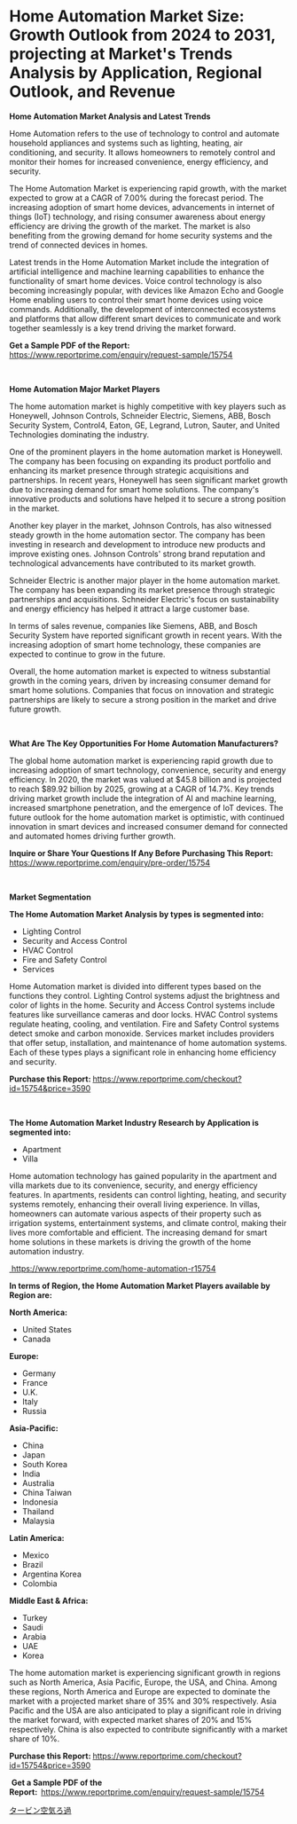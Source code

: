 <p><h1>Home Automation Market Size: Growth Outlook from 2024 to 2031, projecting at Market's Trends Analysis by Application, Regional Outlook, and Revenue</h1></p><p><strong>Home Automation Market Analysis and Latest Trends</strong></p>
<p><p>Home Automation refers to the use of technology to control and automate household appliances and systems such as lighting, heating, air conditioning, and security. It allows homeowners to remotely control and monitor their homes for increased convenience, energy efficiency, and security.</p><p>The Home Automation Market is experiencing rapid growth, with the market expected to grow at a CAGR of 7.00% during the forecast period. The increasing adoption of smart home devices, advancements in internet of things (IoT) technology, and rising consumer awareness about energy efficiency are driving the growth of the market. The market is also benefiting from the growing demand for home security systems and the trend of connected devices in homes.</p><p>Latest trends in the Home Automation Market include the integration of artificial intelligence and machine learning capabilities to enhance the functionality of smart home devices. Voice control technology is also becoming increasingly popular, with devices like Amazon Echo and Google Home enabling users to control their smart home devices using voice commands. Additionally, the development of interconnected ecosystems and platforms that allow different smart devices to communicate and work together seamlessly is a key trend driving the market forward.</p></p>
<p><strong>Get a Sample PDF of the Report:&nbsp;</strong> <a href="https://www.reportprime.com/enquiry/request-sample/15754">https://www.reportprime.com/enquiry/request-sample/15754</a></p>
<p>&nbsp;</p>
<p><strong>Home Automation Major Market Players</strong></p>
<p><p>The home automation market is highly competitive with key players such as Honeywell, Johnson Controls, Schneider Electric, Siemens, ABB, Bosch Security System, Control4, Eaton, GE, Legrand, Lutron, Sauter, and United Technologies dominating the industry.</p><p>One of the prominent players in the home automation market is Honeywell. The company has been focusing on expanding its product portfolio and enhancing its market presence through strategic acquisitions and partnerships. In recent years, Honeywell has seen significant market growth due to increasing demand for smart home solutions. The company's innovative products and solutions have helped it to secure a strong position in the market.</p><p>Another key player in the market, Johnson Controls, has also witnessed steady growth in the home automation sector. The company has been investing in research and development to introduce new products and improve existing ones. Johnson Controls' strong brand reputation and technological advancements have contributed to its market growth.</p><p>Schneider Electric is another major player in the home automation market. The company has been expanding its market presence through strategic partnerships and acquisitions. Schneider Electric's focus on sustainability and energy efficiency has helped it attract a large customer base.</p><p>In terms of sales revenue, companies like Siemens, ABB, and Bosch Security System have reported significant growth in recent years. With the increasing adoption of smart home technology, these companies are expected to continue to grow in the future.</p><p>Overall, the home automation market is expected to witness substantial growth in the coming years, driven by increasing consumer demand for smart home solutions. Companies that focus on innovation and strategic partnerships are likely to secure a strong position in the market and drive future growth.</p></p>
<p>&nbsp;</p>
<p><strong>What Are The Key Opportunities For Home Automation Manufacturers?</strong></p>
<p><p>The global home automation market is experiencing rapid growth due to increasing adoption of smart technology, convenience, security and energy efficiency. In 2020, the market was valued at $45.8 billion and is projected to reach $89.92 billion by 2025, growing at a CAGR of 14.7%. Key trends driving market growth include the integration of AI and machine learning, increased smartphone penetration, and the emergence of IoT devices. The future outlook for the home automation market is optimistic, with continued innovation in smart devices and increased consumer demand for connected and automated homes driving further growth.</p></p>
<p><strong>Inquire or Share Your Questions If Any Before Purchasing This Report:</strong> <a href="https://www.reportprime.com/enquiry/pre-order/15754">https://www.reportprime.com/enquiry/pre-order/15754</a></p>
<p>&nbsp;</p>
<p><strong>Market Segmentation</strong></p>
<p><strong>The Home Automation Market Analysis by types is segmented into:</strong></p>
<p><ul><li>Lighting Control</li><li>Security and Access Control</li><li>HVAC Control</li><li>Fire and Safety Control</li><li>Services</li></ul></p>
<p><p>Home Automation market is divided into different types based on the functions they control. Lighting Control systems adjust the brightness and color of lights in the home. Security and Access Control systems include features like surveillance cameras and door locks. HVAC Control systems regulate heating, cooling, and ventilation. Fire and Safety Control systems detect smoke and carbon monoxide. Services market includes providers that offer setup, installation, and maintenance of home automation systems. Each of these types plays a significant role in enhancing home efficiency and security.</p></p>
<p><strong>Purchase this Report:&nbsp;</strong><a href="https://www.reportprime.com/checkout?id=15754&price=3590">https://www.reportprime.com/checkout?id=15754&price=3590</a></p>
<p>&nbsp;</p>
<p><strong>The Home Automation Market Industry Research by Application is segmented into:</strong></p>
<p><ul><li>Apartment</li><li>Villa</li></ul></p>
<p><p>Home automation technology has gained popularity in the apartment and villa markets due to its convenience, security, and energy efficiency features. In apartments, residents can control lighting, heating, and security systems remotely, enhancing their overall living experience. In villas, homeowners can automate various aspects of their property such as irrigation systems, entertainment systems, and climate control, making their lives more comfortable and efficient. The increasing demand for smart home solutions in these markets is driving the growth of the home automation industry.</p></p>
<p><a href="https://www.reportprime.com/home-automation-r15754">&nbsp;https://www.reportprime.com/home-automation-r15754</a></p>
<p><strong>In terms of Region, the Home Automation Market Players available by Region are:</strong></p>
<p>
    <p> <strong> North America: </strong>
        <ul>
            <li>United States</li>
            <li>Canada</li>
        </ul>
        </p> 
    <p> <strong> Europe: </strong>
        <ul>
            <li>Germany</li>
            <li>France</li>
            <li>U.K.</li>
            <li>Italy</li>
            <li>Russia</li>
        </ul>
        </p> 
    <p> <strong> Asia-Pacific: </strong>
        <ul>
            <li>China</li>
            <li>Japan</li>
            <li>South Korea</li>
            <li>India</li>
            <li>Australia</li>
            <li>China Taiwan</li>
            <li>Indonesia</li>
            <li>Thailand</li>
            <li>Malaysia</li>
        </ul>
        </p> 
    <p> <strong> Latin America: </strong>
        <ul>
            <li>Mexico</li>
            <li>Brazil</li>
            <li>Argentina Korea</li>
            <li>Colombia</li>
        </ul>
        </p> 
    <p> <strong> Middle East & Africa: </strong>
        <ul>
            <li>Turkey</li>
            <li>Saudi</li>
            <li>Arabia</li>
            <li>UAE</li>
            <li>Korea</li>
        </ul>
    </p>
    </p>
<p><p>The home automation market is experiencing significant growth in regions such as North America, Asia Pacific, Europe, the USA, and China. Among these regions, North America and Europe are expected to dominate the market with a projected market share of 35% and 30% respectively. Asia Pacific and the USA are also anticipated to play a significant role in driving the market forward, with expected market shares of 20% and 15% respectively. China is also expected to contribute significantly with a market share of 10%.</p></p>
<p><strong>Purchase this Report: </strong><a href="https://www.reportprime.com/checkout?id=15754&price=3590">https://www.reportprime.com/checkout?id=15754&price=3590</a></p>
<p>&nbsp;<strong>Get a Sample PDF of the Report:&nbsp;&nbsp;</strong><a href="https://www.reportprime.com/enquiry/request-sample/15754">https://www.reportprime.com/enquiry/request-sample/15754</a></p>
<p><strong></strong></p>
<p><p><a href="https://medium.com/@royfoote921/%E3%82%BF%E3%83%BC%E3%83%93%E3%83%B3%E3%82%A8%E3%82%A2%E3%83%95%E3%82%A3%E3%83%AB%E3%82%BF%E5%B8%82%E5%A0%B4%E3%81%AE%E8%A6%8F%E6%A8%A1-%E6%88%90%E9%95%B7-%E5%B8%82%E5%A0%B4%E3%82%BB%E3%82%B0%E3%83%A1%E3%83%B3%E3%83%86%E3%83%BC%E3%82%B7%E3%83%A7%E3%83%B3%E3%81%8A%E3%82%88%E3%81%B3%E5%9C%B0%E5%9F%9F%E5%88%A5%E3%82%A4%E3%83%B3%E3%82%B5%E3%82%A4%E3%83%88%E3%81%AB%E3%82%88%E3%82%8B%E6%A5%AD%E7%95%8C%E5%88%86%E6%9E%90-2031%E5%B9%B4%E3%81%BE%E3%81%A7%E3%81%AE%E4%BA%88%E6%B8%AC-3ce6466598f4">タービン空気ろ過</a></p></p>